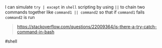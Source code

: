 I can simulate `try | except` in `shell` scripting by using `||` to chain two commands together like `command1 || command2` so that if `command1` fails `command2` is run

> https://stackoverflow.com/questions/22009364/is-there-a-try-catch-command-in-bash

#shell
